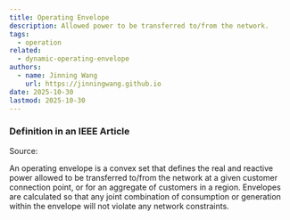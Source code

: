 ```yaml
---
title: Operating Envelope
description: Allowed power to be transferred to/from the network.
tags:
  - operation
related:
  - dynamic-operating-envelope
authors:
  - name: Jinning Wang
    url: https://jinningwang.github.io
date: 2025-10-30
lastmod: 2025-10-30
---
```


### Definition in an IEEE Article

Source: <d-cite key="attarha2022networksecure"></d-cite>

An operating envelope is a convex set that defines the real and reactive power allowed to be transferred to/from the network at
a given customer connection point, or for an aggregate of customers in a region.
Envelopes are calculated so that any joint combination of consumption or generation within the envelope will not violate any
network constraints.
